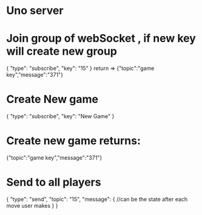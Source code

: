 # Uno server

# Join group of webSocket , if new key will create new group

{
"type": "subscribe",
"key": "15"
} 
return => {"topic":"game key","message":"371"}
# Create New game 
{
  "type": "subscribe",
  "key": "New Game"
}
# Create new game returns:
{"topic":"game key","message":"371"}

# Send to all players

{
"type": "send",
"topic": "15",
"message": {
//can be the state after each move user makes
}
}
